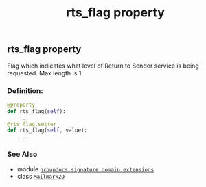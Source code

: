 ﻿---
title: rts_flag property
second_title: GroupDocs.Signature for Python via .NET API References
description: 
type: docs
url: /python-net/groupdocs.signature.domain.extensions/mailmark2d/rts_flag/
is_root: false
weight: 110
---

## rts_flag property


Flag which indicates what level of Return to Sender service is being requested. Max length is 1
### Definition:
```python
@property
def rts_flag(self):
    ...
@rts_flag.setter
def rts_flag(self, value):
    ...
```

### See Also
* module [`groupdocs.signature.domain.extensions`](../../)
* class [`Mailmark2D`](/signature/python-net/groupdocs.signature.domain.extensions/mailmark2d)
